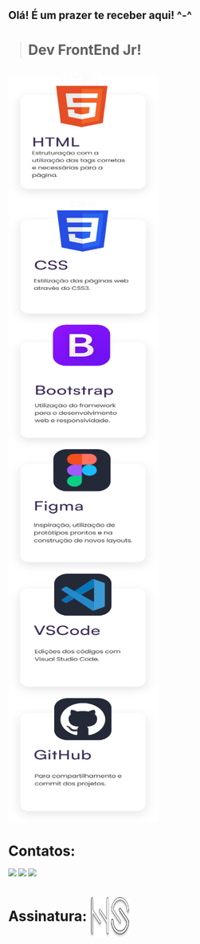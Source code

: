 ## Olá! É um prazer te receber aqui! ^-^
> # Dev FrontEnd Jr!

<div style="display: inline_block"><br>
  
  <img align="center" alt="HTML" height="250" width="300" src="https://raw.githubusercontent.com/HelenaSiena/Figma-Potfolio/main/Site%20Pessoal%20-%20GitHub/Componentes/Skills/html.svg">
    <img align="center" alt="CSS" height="250" width="300" src="https://raw.githubusercontent.com/HelenaSiena/Figma-Potfolio/main/Site%20Pessoal%20-%20GitHub/Componentes/Skills/css.svg">
    <img align="center" alt="Bootstrap" height="250" width="300" src="https://raw.githubusercontent.com/HelenaSiena/Figma-Potfolio/main/Site%20Pessoal%20-%20GitHub/Componentes/Skills/bootstrap.svg">
    <img align="center" alt="Figma" height="250" width="300" src="https://raw.githubusercontent.com/HelenaSiena/Figma-Potfolio/main/Site%20Pessoal%20-%20GitHub/Componentes/Skills/figma.svg">
      <img align="center" alt="VsCode" height="250" width="300" src="https://raw.githubusercontent.com/HelenaSiena/Figma-Potfolio/main/Site%20Pessoal%20-%20GitHub/Componentes/Skills/vscode.svg">
      <img align="center" alt="GitHub" height="250" width="300" src="https://raw.githubusercontent.com/HelenaSiena/Figma-Potfolio/main/Site%20Pessoal%20-%20GitHub/Componentes/Skills/github.svg">

</div>
  
 # Contatos:
<div> 
  <a href="https://www.instagram.com/hellxsiena/" target="_blank"><img src="https://img.shields.io/badge/-Instagram-%23E4405F?style=for-the-badge&logo=instagram&logoColor=white" target="_blank"></a>
  <a href = "mailto:contatohelenasiena"><img src="https://img.shields.io/badge/-Gmail-%23333?style=for-the-badge&logo=gmail&logoColor=white" target="_blank"></a>
  <a href="https://www.linkedin.com/in/helena-siena-150428237/" target="_blank"><img src="https://img.shields.io/badge/-LinkedIn-%230077B5?style=for-the-badge&logo=linkedin&logoColor=white" target="_blank"></a> 
  
</div>

# Assinatura:  <img align="center" alt="HS" height="80" width="80" src="https://raw.githubusercontent.com/HelenaSiena/Figma-Potfolio/main/Site%20Pessoal%20-%20GitHub/Componentes/Logo-HS-footer.svg">







<!--Créditos da configuração/código: Rafaella Ballerini -->

  <!--<img align="center" alt="Rafa-Ts" height="30" width="40" src="https://raw.githubusercontent.com/devicons/devicon/master/icons/typescript/typescript-plain.svg">-->
  <!--  <img align="center" alt="Rafa-React" height="30" width="40" src="https://raw.githubusercontent.com/devicons/devicon/master/icons/react/react-original.svg">-->
  <!--   <img align="right" alt="Rafa-pic" height="150" style="border-radius:50px;" src="https://media.discordapp.net/attachments/639956127056134178/890373478988013628/Publicacoes_Instagram_1_1.png?width=676&height=676">
   <img align="center" alt="JS" height="30" width="40" src="https://raw.githubusercontent.com/devicons/devicon/master/icons/javascript/javascript-plain.svg">
  <img align="center" alt="JQuery" height="30" width="40" src="https://raw.githubusercontent.com/devicons/devicon/master/icons/jquery/jquery-original.svg"> --> 
  
  <!-- 
<div style="display: inline_block"><br>
  
  <img align="center" alt="HTML" height="30" width="40" src="https://raw.githubusercontent.com/devicons/devicon/master/icons/html5/html5-original.svg">
  <img align="center" alt="CSS" height="30" width="40" src="https://raw.githubusercontent.com/devicons/devicon/master/icons/css3/css3-original.svg">
  <img align="center" alt="Python" height="30" width="40" src="https://raw.githubusercontent.com/devicons/devicon/master/icons/python/python-original.svg">
  <img align="center" alt="Bootstrap" height="30" width="40" src="https://raw.githubusercontent.com/devicons/devicon/master/icons/bootstrap/bootstrap-original.svg">
  <img align="center" alt="Figma" height="30" width="40" src="https://raw.githubusercontent.com/devicons/devicon/master/icons/figma/figma-original.svg">
  <img align="center" alt="VSCode" height="30" width="40" src="https://raw.githubusercontent.com/devicons/devicon/master/icons/vscode/vscode-original.svg">
  

</div>
-->
